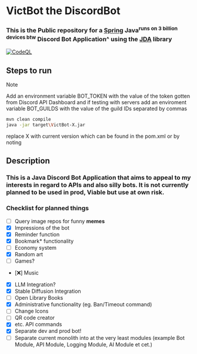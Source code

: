 # **VictBot the DiscordBot**

### **This** is **the Public repository** for a [Spring](https://spring.io) Java<sup>runs on 3 billion devices btw</sup> Discord Bot Application^ using the [JDA](https://github.com/discord-jda/JDA) library
[![CodeQL](https://github.com/georgi4511/VictBot/actions/workflows/github-code-scanning/codeql/badge.svg)](https://github.com/georgi4511/VictBot/actions/workflows/github-code-scanning/codeql)

## Steps to run

>[!NOTE]
> Add an environment variable BOT_TOKEN with the value of the token gotten from Discord API Dashboard and
> if testing with servers add an enviroment variable BOT_GUILDS with the value of the guild IDs separated by commas

```bash
mvn clean compile
java -jar target\VictBot-X.jar
```
replace X with current version which can be found in the pom.xml or by noting 

## Description

### This is a Java Discord Bot Application that aims to appeal to my interests in regard to APIs and also silly bots. It is not currently planned to be used in prod, Viable but use at own risk.

### Checklist for planned things

- [ ] Query image repos for funny **memes**
- [x] Impressions of the bot
- [x] Reminder function
- [x] Bookmark* functionality 
- [ ] Economy system
- [x] Random art
- [ ] Games?
- [❌] Music
- [x] LLM Integration?
- [x] Stable Diffusion Integration
- [ ] Open Library Books
- [x] Administrative functionality (eg. Ban/Timeout command)
- [ ] Change Icons
- [ ] QR code creator
- [x] etc. API commands
- [x] Separate dev and prod bot!
- [ ] Separate current monolith into at the very least modules (example Bot Module, API Module, Logging Module, AI
  Module et cet.)
